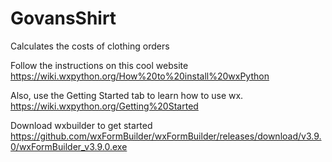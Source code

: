# GovansShirt
Calculates the costs of clothing orders

Follow the instructions on this cool website
https://wiki.wxpython.org/How%20to%20install%20wxPython

Also, use the Getting Started tab to learn how to use wx.
https://wiki.wxpython.org/Getting%20Started

Download wxbuilder to get started
https://github.com/wxFormBuilder/wxFormBuilder/releases/download/v3.9.0/wxFormBuilder_v3.9.0.exe
